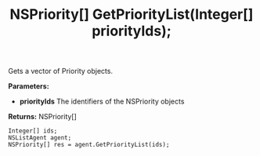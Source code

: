 ﻿---
uid: crmscript_ref_NSListAgent_GetPriorityList
title: NSPriority[] GetPriorityList(Integer[]  priorityIds);
intellisense: NSListAgent.GetPriorityList
keywords: NSListAgent, GetPriorityList
so.topic: reference
---

Gets a vector of Priority objects.

**Parameters:**
 - **priorityIds** The identifiers of the NSPriority objects

**Returns:** NSPriority[]

```crmscript
Integer[] ids;
NSListAgent agent;
NSPriority[] res = agent.GetPriorityList(ids);
```

